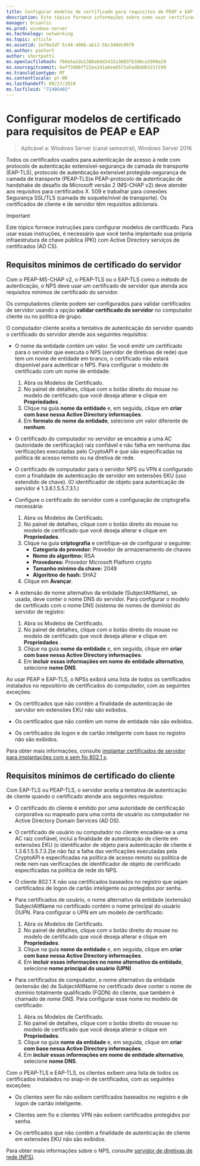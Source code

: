 ```yaml
---
title: Configurar modelos de certificado para requisitos de PEAP e EAP
description: Este tópico fornece informações sobre como usar certificados com o servidor de políticas de rede e acesso remoto no Windows Server 2016.
manager: brianlic
ms.prod: windows-server
ms.technology: networking
ms.topic: article
ms.assetid: 2af0a1df-5c44-496b-ab11-5bc340dc96f0
ms.author: pashort
author: shortpatti
ms.openlocfilehash: f60e5a1da1388a6dd2432a3603f83d6ca2990a29
ms.sourcegitcommit: 6aff3d88ff22ea141a6ea6572a5ad8dd6321f199
ms.translationtype: MT
ms.contentlocale: pt-BR
ms.lasthandoff: 09/27/2019
ms.locfileid: "71405402"
---
```

# <a name="configure-certificate-templates-for-peap-and-eap-requirements"></a>Configurar modelos de certificado para requisitos de PEAP e EAP

>Aplicável a: Windows Server (canal semestral), Windows Server 2016

Todos os certificados usados para autenticação de acesso à rede com protocolo de autenticação extensível\-segurança de camada de transporte \(EAP\-TLS\), protocolo de autenticação extensível protegida\-segurança de camada de transporte \(PEAP\-TLS\)e PEAP\-protocolo de autenticação de handshake de desafio da Microsoft versão 2 \(MS\-CHAP v2\) deve atender aos requisitos para certificados X. 509 e trabalhar para conexões Segurança SSL/TLS (camada de soquete/nível de transporte). Os certificados de cliente e de servidor têm requisitos adicionais.

>[!IMPORTANT]
>Este tópico fornece instruções para configurar modelos de certificado. Para usar essas instruções, é necessário que você tenha implantado sua própria infraestrutura de chave pública \(PKI\) com Active Directory serviços de certificados \(AD CS\).

## <a name="minimum-server-certificate-requirements"></a>Requisitos mínimos de certificado do servidor

Com o PEAP\-MS\-CHAP v2, o PEAP\-TLS ou o EAP\-TLS como o método de autenticação, o NPS deve usar um certificado de servidor que atenda aos requisitos mínimos de certificado do servidor. 

Os computadores cliente podem ser configurados para validar certificados de servidor usando a opção **validar certificado do servidor** no computador cliente ou no política de grupo. 

O computador cliente aceita a tentativa de autenticação do servidor quando o certificado do servidor atende aos seguintes requisitos:

- O nome da entidade contém um valor. Se você emitir um certificado para o servidor que executa o NPS (servidor de diretivas de rede) que tem um nome de entidade em branco, o certificado não estará disponível para autenticar o NPS. Para configurar o modelo de certificado com um nome de entidade:

    1. Abra os Modelos de Certificado.
    2. No painel de detalhes, clique com o botão direito do mouse no modelo de certificado que você deseja alterar e clique em **Propriedades** .
    3. Clique na guia **nome da entidade** e, em seguida, clique em **criar com base nessa Active Directory informações**.
    4. Em **formato de nome da entidade**, selecione um valor diferente de **nenhum**.

- O certificado do computador no servidor se encadeia a uma AC (autoridade de certificação) raiz confiável e não falha em nenhuma das verificações executadas pelo CryptoAPI e que são especificadas na política de acesso remoto ou na diretiva de rede.

- O certificado de computador para o servidor NPS ou VPN é configurado com a finalidade de autenticação de servidor em extensões EKU (uso estendido de chave). (O identificador de objeto para autenticação de servidor é 1.3.6.1.5.5.7.3.1.)

- Configure o certificado do servidor com a configuração de criptografia necessária:

    1. Abra os Modelos de Certificado.
    2. No painel de detalhes, clique com o botão direito do mouse no modelo de certificado que você deseja alterar e clique em **Propriedades**.
    3. Clique na guia **criptografia** e certifique-se de configurar o seguinte:
       - **Categoria do provedor:** Provedor de armazenamento de chaves
       - **Nome do algoritmo:** RSA
       - **Provedores:** Provedor Microsoft Platform crypto
       - **Tamanho mínimo da chave:** 2048
       - **Algoritmo de hash:** SHA2
    4. Clique em **Avançar**.

- A extensão de nome alternativo da entidade (SubjectAltName), se usada, deve conter o nome DNS do servidor. Para configurar o modelo de certificado com o nome DNS (sistema de nomes de domínio) do servidor de registro: 

    1. Abra os Modelos de Certificado.
    2. No painel de detalhes, clique com o botão direito do mouse no modelo de certificado que você deseja alterar e clique em **Propriedades** .
    3. Clique na guia **nome da entidade** e, em seguida, clique em **criar com base nessa Active Directory informações**.
    4. Em **incluir essas informações em nome de entidade alternativo**, selecione **nome DNS**.

Ao usar PEAP e EAP-TLS, o NPSs exibirá uma lista de todos os certificados instalados no repositório de certificados do computador, com as seguintes exceções:

- Os certificados que não contêm a finalidade de autenticação de servidor em extensões EKU não são exibidos.

- Os certificados que não contêm um nome de entidade não são exibidos.

- Os certificados de logon e de cartão inteligente com base no registro não são exibidos.

Para obter mais informações, consulte [implantar certificados de servidor para implantações com e sem fio 802.1 x](https://technet.microsoft.com/windows-server-docs/networking/core-network-guide/cncg/server-certs/deploy-server-certificates-for-802.1x-wired-and-wireless-deployments).

## <a name="minimum-client-certificate-requirements"></a>Requisitos mínimos de certificado do cliente

Com EAP-TLS ou PEAP-TLS, o servidor aceita a tentativa de autenticação de cliente quando o certificado atende aos seguintes requisitos:

- O certificado do cliente é emitido por uma autoridade de certificação corporativa ou mapeado para uma conta de usuário ou computador no Active Directory Domain Services \(AD DS\).

- O certificado de usuário ou computador no cliente encadeia-se a uma AC raiz confiável, inclui a finalidade de autenticação de cliente em extensões EKU \(o identificador de objeto para autenticação de cliente é 1.3.6.1.5.5.7.3.2\)e não faz a falha das verificações executadas pela CryptoAPI e especificadas na política de acesso remoto ou política de rede nem nas verificações de identificador de objeto de certificado especificadas na política de rede do NPS.

- O cliente 802.1 X não usa certificados baseados no registro que sejam certificados de logon de cartão inteligente ou protegidos por senha.

- Para certificados de usuário, o nome alternativo da entidade \(extensão\) SubjectAltName no certificado contém o nome principal do usuário \(\)UPN. Para configurar o UPN em um modelo de certificado:

    1. Abra os Modelos de Certificado.
    2. No painel de detalhes, clique com o botão direito do mouse no modelo de certificado que você deseja alterar e clique em **Propriedades**.
    3. Clique na guia **nome da entidade** e, em seguida, clique em **criar com base nessa Active Directory informações**.
    4. Em **incluir essas informações no nome alternativo da entidade**, selecione **nome principal do usuário \(UPN\)** .

- Para certificados de computador, o nome alternativo da entidade \(extensão de\) de SubjectAltName no certificado deve conter o nome de domínio totalmente qualificado \(FQDN\) do cliente, que também é chamado de *nome DNS*. Para configurar esse nome no modelo de certificado:

    1. Abra os Modelos de Certificado.
    2. No painel de detalhes, clique com o botão direito do mouse no modelo de certificado que você deseja alterar e clique em **Propriedades**.
    3. Clique na guia **nome da entidade** e, em seguida, clique em **criar com base nessa Active Directory informações**.
    4. Em **incluir essas informações em nome de entidade alternativo**, selecione **nome DNS**.

Com o PEAP\-TLS e EAP\-TLS, os clientes exibem uma lista de todos os certificados instalados no snap-in de certificados, com as seguintes exceções:

- Os clientes sem fio não exibem certificados baseados no registro e de logon de cartão inteligente. 

- Clientes sem fio e clientes VPN não exibem certificados protegidos por senha. 

- Os certificados que não contêm a finalidade de autenticação de cliente em extensões EKU não são exibidos.


Para obter mais informações sobre o NPS, consulte [servidor de diretivas de rede (NPS)](nps-top.md).
